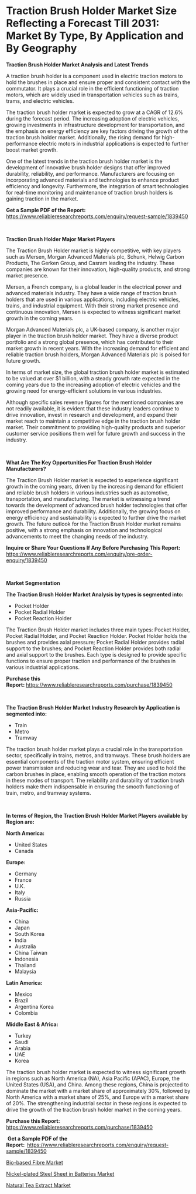 <p><h1>Traction Brush Holder Market Size Reflecting a Forecast Till 2031: Market By Type, By Application and By Geography</h1></p><p><strong>Traction Brush Holder Market Analysis and Latest Trends</strong></p>
<p><p>A traction brush holder is a component used in electric traction motors to hold the brushes in place and ensure proper and consistent contact with the commutator. It plays a crucial role in the efficient functioning of traction motors, which are widely used in transportation vehicles such as trains, trams, and electric vehicles.</p><p>The traction brush holder market is expected to grow at a CAGR of 12.6% during the forecast period. The increasing adoption of electric vehicles, growing investments in infrastructure development for transportation, and the emphasis on energy efficiency are key factors driving the growth of the traction brush holder market. Additionally, the rising demand for high-performance electric motors in industrial applications is expected to further boost market growth.</p><p>One of the latest trends in the traction brush holder market is the development of innovative brush holder designs that offer improved durability, reliability, and performance. Manufacturers are focusing on incorporating advanced materials and technologies to enhance product efficiency and longevity. Furthermore, the integration of smart technologies for real-time monitoring and maintenance of traction brush holders is gaining traction in the market.</p></p>
<p><strong>Get a Sample PDF of the Report:&nbsp;</strong> <a href="https://www.reliableresearchreports.com/enquiry/request-sample/1839450">https://www.reliableresearchreports.com/enquiry/request-sample/1839450</a></p>
<p>&nbsp;</p>
<p><strong>Traction Brush Holder Major Market Players</strong></p>
<p><p>The Traction Brush Holder market is highly competitive, with key players such as Mersen, Morgan Advanced Materials plc, Schunk, Helwig Carbon Products, The Gerken Group, and Casram leading the industry. These companies are known for their innovation, high-quality products, and strong market presence.</p><p>Mersen, a French company, is a global leader in the electrical power and advanced materials industry. They have a wide range of traction brush holders that are used in various applications, including electric vehicles, trains, and industrial equipment. With their strong market presence and continuous innovation, Mersen is expected to witness significant market growth in the coming years.</p><p>Morgan Advanced Materials plc, a UK-based company, is another major player in the traction brush holder market. They have a diverse product portfolio and a strong global presence, which has contributed to their market growth in recent years. With the increasing demand for efficient and reliable traction brush holders, Morgan Advanced Materials plc is poised for future growth.</p><p>In terms of market size, the global traction brush holder market is estimated to be valued at over $1 billion, with a steady growth rate expected in the coming years due to the increasing adoption of electric vehicles and the growing need for energy-efficient solutions in various industries.</p><p>Although specific sales revenue figures for the mentioned companies are not readily available, it is evident that these industry leaders continue to drive innovation, invest in research and development, and expand their market reach to maintain a competitive edge in the traction brush holder market. Their commitment to providing high-quality products and superior customer service positions them well for future growth and success in the industry.</p></p>
<p>&nbsp;</p>
<p><strong>What Are The Key Opportunities For Traction Brush Holder Manufacturers?</strong></p>
<p><p>The Traction Brush Holder market is expected to experience significant growth in the coming years, driven by the increasing demand for efficient and reliable brush holders in various industries such as automotive, transportation, and manufacturing. The market is witnessing a trend towards the development of advanced brush holder technologies that offer improved performance and durability. Additionally, the growing focus on energy efficiency and sustainability is expected to further drive the market growth. The future outlook for the Traction Brush Holder market remains positive, with a strong emphasis on innovation and technological advancements to meet the changing needs of the industry.</p></p>
<p><strong>Inquire or Share Your Questions If Any Before Purchasing This Report:</strong> <a href="https://www.reliableresearchreports.com/enquiry/pre-order-enquiry/1839450">https://www.reliableresearchreports.com/enquiry/pre-order-enquiry/1839450</a></p>
<p>&nbsp;</p>
<p><strong>Market Segmentation</strong></p>
<p><strong>The Traction Brush Holder Market Analysis by types is segmented into:</strong></p>
<p><ul><li>Pocket Holder</li><li>Pocket Radial Holder</li><li>Pocket Reaction Holder</li></ul></p>
<p><p>The Traction Brush Holder market includes three main types: Pocket Holder, Pocket Radial Holder, and Pocket Reaction Holder. Pocket Holder holds the brushes and provides axial pressure; Pocket Radial Holder provides radial support to the brushes; and Pocket Reaction Holder provides both radial and axial support to the brushes. Each type is designed to provide specific functions to ensure proper traction and performance of the brushes in various industrial applications.</p></p>
<p><strong>Purchase this Report:&nbsp;</strong><a href="https://www.reliableresearchreports.com/purchase/1839450">https://www.reliableresearchreports.com/purchase/1839450</a></p>
<p>&nbsp;</p>
<p><strong>The Traction Brush Holder Market Industry Research by Application is segmented into:</strong></p>
<p><ul><li>Train</li><li>Metro</li><li>Tramway</li></ul></p>
<p><p>The traction brush holder market plays a crucial role in the transportation sector, specifically in trains, metros, and tramways. These brush holders are essential components of the traction motor system, ensuring efficient power transmission and reducing wear and tear. They are used to hold the carbon brushes in place, enabling smooth operation of the traction motors in these modes of transport. The reliability and durability of traction brush holders make them indispensable in ensuring the smooth functioning of train, metro, and tramway systems.</p></p>
<p>&nbsp;</p>
<p><strong>In terms of Region, the Traction Brush Holder Market Players available by Region are:</strong></p>
<p>
    <p> <strong> North America: </strong>
        <ul>
            <li>United States</li>
            <li>Canada</li>
        </ul>
        </p> 
    <p> <strong> Europe: </strong>
        <ul>
            <li>Germany</li>
            <li>France</li>
            <li>U.K.</li>
            <li>Italy</li>
            <li>Russia</li>
        </ul>
        </p> 
    <p> <strong> Asia-Pacific: </strong>
        <ul>
            <li>China</li>
            <li>Japan</li>
            <li>South Korea</li>
            <li>India</li>
            <li>Australia</li>
            <li>China Taiwan</li>
            <li>Indonesia</li>
            <li>Thailand</li>
            <li>Malaysia</li>
        </ul>
        </p> 
    <p> <strong> Latin America: </strong>
        <ul>
            <li>Mexico</li>
            <li>Brazil</li>
            <li>Argentina Korea</li>
            <li>Colombia</li>
        </ul>
        </p> 
    <p> <strong> Middle East & Africa: </strong>
        <ul>
            <li>Turkey</li>
            <li>Saudi</li>
            <li>Arabia</li>
            <li>UAE</li>
            <li>Korea</li>
        </ul>
    </p>
    </p>
<p><p>The traction brush holder market is expected to witness significant growth in regions such as North America (NA), Asia Pacific (APAC), Europe, the United States (USA), and China. Among these regions, China is projected to dominate the market with a market share of approximately 30%, followed by North America with a market share of 25%, and Europe with a market share of 20%. The strengthening industrial sector in these regions is expected to drive the growth of the traction brush holder market in the coming years.</p></p>
<p><strong>Purchase this Report: </strong><a href="https://www.reliableresearchreports.com/purchase/1839450">https://www.reliableresearchreports.com/purchase/1839450</a></p>
<p>&nbsp;<strong>Get a Sample PDF of the Report:&nbsp;&nbsp;</strong><a href="https://www.reliableresearchreports.com/enquiry/request-sample/1839450">https://www.reliableresearchreports.com/enquiry/request-sample/1839450</a></p>
<p><strong></strong></p>
<p><p><a href="https://view.publitas.com/reportprime-1/bio-based-fibre-market-analysis-and-market-size-global-industry-overview-market-segmentation-and-forecast-2023-to-2030/">Bio-based Fibre Market</a></p><p><a href="https://view.publitas.com/reportprime-1/nickel-plated-steel-sheet-in-batteries-market-research-report-provides-thorough-industry-overview-which-offers-an-in-depth-analysis-of-product-trends-and-new-market-divisions/">Nickel-plated Steel Sheet in Batteries Market</a></p><p><a href="https://view.publitas.com/reportprime-1/natural-tea-extract-market-growth-market-trends-covid-19-impact-and-forecasts-for-period-from-2023-2030/">Natural Tea Extract Market</a></p></p>